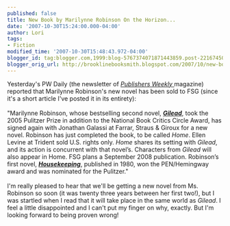 ```yaml
---
published: false
title: New Book by Marilynne Robinson On the Horizon...
date: '2007-10-30T15:24:00.000-04:00'
author: Lori
tags:
- Fiction
modified_time: '2007-10-30T15:48:43.972-04:00'
blogger_id: tag:blogger.com,1999:blog-5767374071871443859.post-2216745049687445317
blogger_orig_url: http://brooklinebooksmith.blogspot.com/2007/10/new-book-by-marilynne-robinson-on.html
---
```


Yesterday's PW Daily (the newsletter of <a href="http://www.publishersweekly.com/"><em>Publishers Weekly</em> </a>magazine) reported that Marilynne Robinson's new novel has been sold to FSG (since it's a short article I've posted it in its entirety):<br /><br />"Marilynne Robinson, whose bestselling second novel, <strong><em><a href="http://brookline.booksense.com/NASApp/store/Product?s=showproduct&amp;isbn=9780312424404">Gilead</a></em></strong>, took the 2005 Pulitzer Prize in addition to the National Book Critics Circle Award, has signed again with Jonathan Galassi at Farrar, Straus &amp; Giroux for a new novel. Robinson has just completed the book, to be called <em>Home</em>. Ellen Levine at Trident sold U.S. rights only. <em>Home</em> shares its setting with <em>Gilead</em>, and its action is concurrent with that novel’s. Characters from <em>Gilead</em> will also appear in Home. FSG plans a September 2008 publication. Robinson’s first novel, <strong><em><a href="http://brookline.booksense.com/NASApp/store/Product?s=showproduct&amp;isbn=9780312424091">Housekeeping</a></em></strong>, published in 1980, won the PEN/Hemingway award and was nominated for the Pulitzer."<br /><br />I'm really pleased to hear that we'll be getting a new novel from Ms. Robinson so soon (it was twenty three years between her first two!), but I was startled when I read that it will take place in the same world as <em>Gilead</em>. I feel a little disappointed and I can't put my finger on why, exactly. But I'm looking forward to being proven wrong!